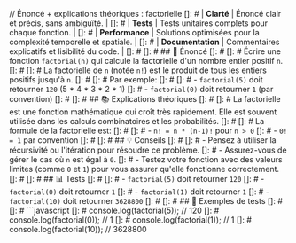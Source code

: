 //  Énoncé + explications théoriques : factorielle
[]: # | **Clarté** | Énoncé clair et précis, sans ambiguïté. |
[]: # | **Tests** | Tests unitaires complets pour chaque fonction. |
[]: # | **Performance** | Solutions optimisées pour la complexité temporelle et spatiale. |
[]: # | **Documentation** | Commentaires explicatifs et lisibilité du code. |
[]: # 
[]: # ## 📜 Énoncé
[]: # 
[]: # Écrire une fonction `factorial(n)` qui calcule la factorielle d'un nombre entier positif `n`.
[]: # 
[]: # La factorielle de `n` (notée `n!`) est le produit de tous les entiers positifs jusqu'à `n`.
[]: # 
[]: # Par exemple:
[]: # 
[]: # - `factorial(5)` doit retourner `120` (5 * 4 * 3 * 2 * 1)
[]: # - `factorial(0)` doit retourner `1` (par convention)
[]: # 
[]: # ## 📚 Explications théoriques
[]: # 
[]: # La factorielle est une fonction mathématique qui croît très rapidement. Elle est souvent utilisée dans les calculs combinatoires et les probabilités.
[]: # 
[]: # La formule de la factorielle est:
[]: # 
[]: # - `n! = n * (n-1)!` pour `n > 0`
[]: # - `0! = 1` par convention
[]: # 
[]: # ## 💡 Conseils
[]: # 
[]: # - Pensez à utiliser la récursivité ou l'itération pour résoudre ce problème.
[]: # - Assurez-vous de gérer le cas où `n` est égal à `0`.
[]: # - Testez votre fonction avec des valeurs limites (comme `0` et `1`) pour vous assurer qu'elle fonctionne correctement.
[]: # 
[]: # ## 📊 Tests
[]: # 
[]: # - `factorial(5)` doit retourner `120`
[]: # - `factorial(0)` doit retourner `1`
[]: # - `factorial(1)` doit retourner `1`
[]: # - `factorial(10)` doit retourner `3628800`
[]: # 
[]: # ## 🧪 Exemples de tests
[]: # 
[]: # ```javascript
[]: # console.log(factorial(5)); // 120
[]: # console.log(factorial(0)); // 1
[]: # console.log(factorial(1)); // 1
[]: # console.log(factorial(10)); // 3628800
